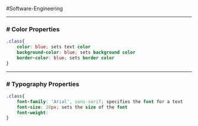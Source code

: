 #Software-Engineering 

---
### # Color Properties

```css
.class{
	color: blue; sets text color
	background-color: blue; sets background color
	border-color: blue; sets border color
}
```
---
### # Typography Properties

```css
.class{
	font-family: 'Arial', sans-serif; specifies the font for a text
	font-size: 28px; sets the size of the font
	font-weight: 
}
```